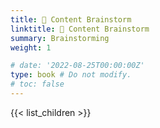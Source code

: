 ```yaml
---
title: 🧠 Content Brainstorm 
linktitle: 🧠 Content Brainstorm
summary: Brainstorming
weight: 1

# date: '2022-08-25T00:00:00Z'
type: book # Do not modify.
# toc: false
---
```


{{< list_children >}}
